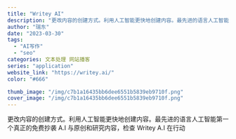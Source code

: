 ```yaml
---
title: "Writey AI"
description: "更改内容的创建方式。利用人工智能更快地创建内容。最先进的语言人工智能第一个真正的免费抄袭 A.I 与原创和研究内容，检查"
author: "瑞东"
date: "2023-03-30"
tags:
  - "AI写作"
  - "seo"
categories: 文本处理 网站播客
series: "application"
website_link: "https://writey.ai/"
color: "#666"

thumb_image: "/img/c7b1a16435bb6dee6551b5839eb9710f.png"
cover_image: "/img/c7b1a16435bb6dee6551b5839eb9710f.png"
---
```


更改内容的创建方式。利用人工智能更快地创建内容。最先进的语言人工智能第一个真正的免费抄袭 A.I 与原创和研究内容，检查 Writey A.I 在行动 